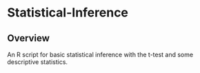 # Statistical-Inference

## Overview
An R script for basic statistical inference with the t-test and some descriptive statistics.
